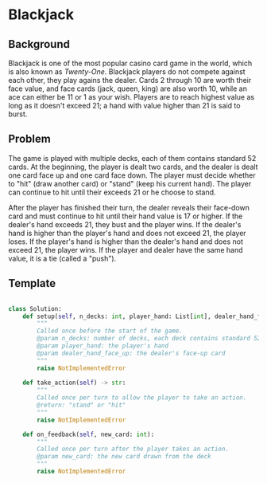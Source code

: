 # Blackjack

## Background

Blackjack is one of the most popular casino card game in the world, which is also known as *Twenty-One*. Blackjack players do not compete against each other, they play agains the dealer. Cards $2$ through $10$ are worth their face value, and face cards (jack, queen, king) are also worth $10$, while an ace can either be $11$ or $1$ as your wish. Players are to reach highest value as long as it doesn't exceed $21$; a hand with value higher than $21$ is said to burst.

## Problem

The game is played with multiple decks, each of them contains standard 52 cards. At the beginning, the player is dealt two cards, and the dealer is dealt one card face up and one card face down. The player must decide whether to "hit" (draw another card) or "stand" (keep his current hand). The player can continue to hit until their exceeds $21$ or he choose to stand.

After the player has finished their turn, the dealer reveals their face-down card and must continue to hit until their hand value is 17 or higher. If the dealer's hand exceeds 21, they bust and the player wins. If the dealer's hand is higher than the player's hand and does not exceed 21, the player loses. If the player's hand is higher than the dealer's hand and does not exceed 21, the player wins. If the player and dealer have the same hand value, it is a tie (called a "push").


## Template

```python

class Solution:
    def setup(self, n_decks: int, player_hand: List[int], dealer_hand_face_up: int) -> None:
        """
        Called once before the start of the game.
        @param n_decks: number of decks, each deck contains standard 52 cards
        @param player_hand: the player's hand
        @param dealer_hand_face_up: the dealer's face-up card
        """
        raise NotImplementedError
    
    def take_action(self) -> str:
        """
        Called once per turn to allow the player to take an action.
        @return: "stand" or "hit"
        """
        raise NotImplementedError

    def on_feedback(self, new_card: int):
        """
        Called once per turn after the player takes an action.
        @param new_card: the new card drawn from the deck
        """
        raise NotImplementedError

```

